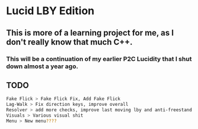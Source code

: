# Lucid LBY Edition

## This is more of a learning project for me, as I don't really know that much C++. 
### This will be a continuation of my earlier P2C Lucidity that I shut down almost a year ago.

## TODO
```bash
Fake Flick > Fake Flick Fix, Add Fake Flick
Lag-Walk > Fix direction keys, improve overall
Resolver > add more checks, improve last moving lby and anti-freestand (idk how good no-spread resolver is atm)
Visuals > Various visual shit
Menu > New menu????
```
